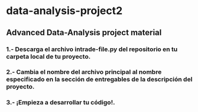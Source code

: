 # data-analysis-project2
## Advanced Data-Analysis project material

### 1.- Descarga el archivo intrade-file.py del repositorio en tu carpeta local de tu proyecto.
### 2.- Cambia el nombre del archivo principal al nombre especificado en la sección de entregables de la descripción del proyecto.
### 3.- ¡Empieza a desarrollar tu código!.
